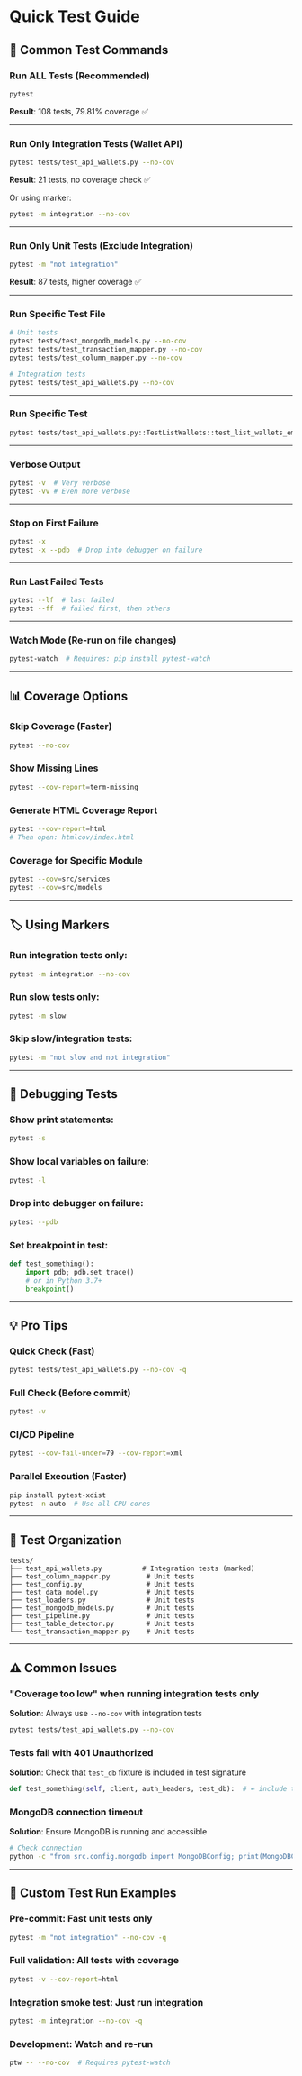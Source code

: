# Quick Test Guide

## 🎯 Common Test Commands

### Run ALL Tests (Recommended)
```bash
pytest
```
**Result**: 108 tests, 79.81% coverage ✅

---

### Run Only Integration Tests (Wallet API)
```bash
pytest tests/test_api_wallets.py --no-cov
```
**Result**: 21 tests, no coverage check ✅

Or using marker:
```bash
pytest -m integration --no-cov
```

---

### Run Only Unit Tests (Exclude Integration)
```bash
pytest -m "not integration"
```
**Result**: 87 tests, higher coverage ✅

---

### Run Specific Test File
```bash
# Unit tests
pytest tests/test_mongodb_models.py --no-cov
pytest tests/test_transaction_mapper.py --no-cov
pytest tests/test_column_mapper.py --no-cov

# Integration tests
pytest tests/test_api_wallets.py --no-cov
```

---

### Run Specific Test
```bash
pytest tests/test_api_wallets.py::TestListWallets::test_list_wallets_empty -v --no-cov
```

---

### Verbose Output
```bash
pytest -v  # Very verbose
pytest -vv # Even more verbose
```

---

### Stop on First Failure
```bash
pytest -x
pytest -x --pdb  # Drop into debugger on failure
```

---

### Run Last Failed Tests
```bash
pytest --lf  # last failed
pytest --ff  # failed first, then others
```

---

### Watch Mode (Re-run on file changes)
```bash
pytest-watch  # Requires: pip install pytest-watch
```

---

## 📊 Coverage Options

### Skip Coverage (Faster)
```bash
pytest --no-cov
```

### Show Missing Lines
```bash
pytest --cov-report=term-missing
```

### Generate HTML Coverage Report
```bash
pytest --cov-report=html
# Then open: htmlcov/index.html
```

### Coverage for Specific Module
```bash
pytest --cov=src/services
pytest --cov=src/models
```

---

## 🏷️ Using Markers

### Run integration tests only:
```bash
pytest -m integration --no-cov
```

### Run slow tests only:
```bash
pytest -m slow
```

### Skip slow/integration tests:
```bash
pytest -m "not slow and not integration"
```

---

## 🔧 Debugging Tests

### Show print statements:
```bash
pytest -s
```

### Show local variables on failure:
```bash
pytest -l
```

### Drop into debugger on failure:
```bash
pytest --pdb
```

### Set breakpoint in test:
```python
def test_something():
    import pdb; pdb.set_trace()
    # or in Python 3.7+
    breakpoint()
```

---

## 💡 Pro Tips

### Quick Check (Fast)
```bash
pytest tests/test_api_wallets.py --no-cov -q
```

### Full Check (Before commit)
```bash
pytest -v
```

### CI/CD Pipeline
```bash
pytest --cov-fail-under=79 --cov-report=xml
```

### Parallel Execution (Faster)
```bash
pip install pytest-xdist
pytest -n auto  # Use all CPU cores
```

---

## 📁 Test Organization

```
tests/
├── test_api_wallets.py          # Integration tests (marked)
├── test_column_mapper.py         # Unit tests
├── test_config.py                # Unit tests
├── test_data_model.py            # Unit tests
├── test_loaders.py               # Unit tests
├── test_mongodb_models.py        # Unit tests
├── test_pipeline.py              # Unit tests
├── test_table_detector.py        # Unit tests
└── test_transaction_mapper.py    # Unit tests
```

---

## ⚠️ Common Issues

### "Coverage too low" when running integration tests only
**Solution**: Always use `--no-cov` with integration tests
```bash
pytest tests/test_api_wallets.py --no-cov
```

### Tests fail with 401 Unauthorized
**Solution**: Check that `test_db` fixture is included in test signature
```python
def test_something(self, client, auth_headers, test_db):  # ← include test_db
```

### MongoDB connection timeout
**Solution**: Ensure MongoDB is running and accessible
```bash
# Check connection
python -c "from src.config.mongodb import MongoDBConfig; print(MongoDBConfig.get_mongodb_url())"
```

---

## 🎨 Custom Test Run Examples

### Pre-commit: Fast unit tests only
```bash
pytest -m "not integration" --no-cov -q
```

### Full validation: All tests with coverage
```bash
pytest -v --cov-report=html
```

### Integration smoke test: Just run integration
```bash
pytest -m integration --no-cov -q
```

### Development: Watch and re-run
```bash
ptw -- --no-cov  # Requires pytest-watch
```

